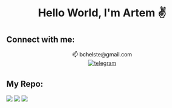 <h1 align="center">Hello World, I'm Artem ✌️</h1>
<!--
<h3 align="center">BMSTU graduate and École 42 student, from Russia 🇷🇺</h3>
-->

## Connect with me:


<div align="center">📫 bchelste@gmail.com</div>  

<div align="center">
<a href="https://t.me/o_zdorova/" target="_blank">
<img src=https://img.shields.io/badge/telegram-%2324292e.svg?&style=for-the-badge&logo=telegram&logoColor=white alt=telegram style="margin-bottom: 5px;" />
</a>
</div> 



## My Repo:
![](http://github-profile-summary-cards.vercel.app/api/cards/profile-details?username=bchelste&theme=default)
![](http://github-profile-summary-cards.vercel.app/api/cards/repos-per-language?username=bchelste&theme=default)
![](http://github-profile-summary-cards.vercel.app/api/cards/most-commit-language?username=bchelste&theme=default)



<!--
**bchelste/bchelste** is a ✨ _special_ ✨ repository because its `README.md` (this file) appears on your GitHub profile.

Here are some ideas to get you started:

- 🔭 I’m currently working on ...
- 🌱 I’m currently learning Swift and C++
- 👯 I’m looking to collaborate on ...
- 🤔 I’m looking for help with ...
- 💬 Ask me about ...
- 📫 How to reach me: bchelste@gmail.com
- 😄 Pronouns: ...
- ⚡ Fun fact: ...
-->
